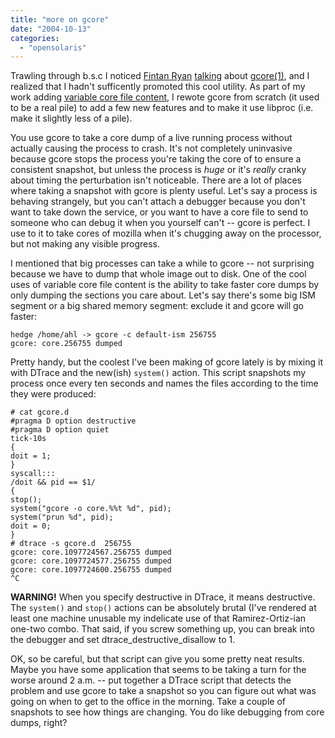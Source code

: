 ```yaml
---
title: "more on gcore"
date: "2004-10-13"
categories: 
  - "opensolaris"
---
```


Trawling through b.s.c I noticed [Fintan Ryan](http://blogs.sun.com/fintanr) [talking](http://blogs.sun.com/roller/page/fintanr/20041011#gcore) about [gcore(1)](http://docs.sun.com/db/doc/816-5165/6mbb0m9h7?a=view), and I realized that I hadn't sufficently promoted this cool utility. As part of my work adding [variable core file content](http://dtrace.org/blogs/ahl/number_13_of_20_core), I rewote gcore from scratch (it used to be a real pile) to add a few new features and to make it use libproc (i.e. make it slightly less of a pile).

You use gcore to take a core dump of a live running process without actually causing the process to crash. It's not completely uninvasive because gcore stops the process you're taking the core of to ensure a consistent snapshot, but unless the process is _huge_ or it's _really_ cranky about timing the perturbation isn't noticeable. There are a lot of places where taking a snapshot with gcore is plenty useful. Let's say a process is behaving strangely, but you can't attach a debugger because you don't want to take down the service, or you want to have a core file to send to someone who can debug it when you yourself can't -- gcore is perfect. I use to it to take cores of mozilla when it's chugging away on the processor, but not making any visible progress.

I mentioned that big processes can take a while to gcore -- not surprising because we have to dump that whole image out to disk. One of the cool uses of variable core file content is the ability to take faster core dumps by only dumping the sections you care about. Let's say there's some big ISM segment or a big shared memory segment: exclude it and gcore will go faster:

```
hedge /home/ahl -> gcore -c default-ism 256755
gcore: core.256755 dumped

```

Pretty handy, but the coolest I've been making of gcore lately is by mixing it with DTrace and the new(ish) `system()` action. This script snapshots my process once every ten seconds and names the files according to the time they were produced:

```
# cat gcore.d
#pragma D option destructive
#pragma D option quiet
tick-10s
{
doit = 1;
}
syscall:::
/doit && pid == $1/
{
stop();
system("gcore -o core.%%t %d", pid);
system("prun %d", pid);
doit = 0;
}
# dtrace -s gcore.d  256755
gcore: core.1097724567.256755 dumped
gcore: core.1097724577.256755 dumped
gcore: core.1097724600.256755 dumped
^C

```

**WARNING!** When you specify destructive in DTrace, it means destructive. The `system()` and `stop()` actions can be absolutely brutal (I've rendered at least one machine unusable my indelicate use of that Ramirez-Ortiz-ian one-two combo. That said, if you screw something up, you can break into the debugger and set dtrace\_destructive\_disallow to 1.

OK, so be careful, but that script can give you some pretty neat results. Maybe you have some application that seems to be taking a turn for the worse around 2 a.m. -- put together a DTrace script that detects the problem and use gcore to take a snapshot so you can figure out what was going on when to get to the office in the morning. Take a couple of snapshots to see how things are changing. You do like debugging from core dumps, right?

